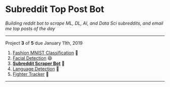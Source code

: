 # Subreddit Top Post Bot
*Building reddit bot to scrape ML, DL, AI, and Data Sci subreddits, and email me top posts of the day*
***
Project **3** of **5** due January 11th, 2019
1. [Fashion MNIST Classification][mnist-classifier] :shirt:
2. [Facial Detection][face-detect] :smile:
3. __[Subreddit Scraper Bot][subreddit-scraper]__ :incoming_envelope:
4. [Language Detection][lang-detect] :page_with_curl:
5. [Fighter Tracker][fighter-tracker] :punch:

[fashion-mnist]: https://github.com/zalandoresearch/fashion-mnist
[mnist-classifier]: https://github.com/ChristopherSparling/mnist-classifier
[face-detect]: https://github.com/ChristopherSparling/face-detect
[subreddit-scraper]: https://github.com/ChristopherSparling/subreddit-scraper
[lang-detect]: https://github.com/ChristopherSparling/lang-detect
[fighter-tracker]: https://github.com/ChristopherSparling/fighter-tracker
***